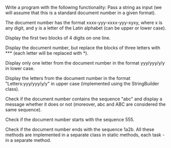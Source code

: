 Write a program with the following functionality:
Pass a string as input (we will assume that this is a standard document number in a given format).

The document number has the format xxxx-yyy-xxxx-yyy-xyxy, where x is any digit, and y is a letter of the Latin alphabet (can be upper or lower case).

Display the first two blocks of 4 digits on one line.

Display the document number, but replace the blocks of three letters with *** (each letter will be replaced with *).

Display only one letter from the document number in the format yyy/yyy/y/y in lower case.

Display the letters from the document number in the format "Letters:yyy/yyy/y/y" in upper case (implemented using the StringBuilder class).

Check if the document number contains the sequence "abc" and display a message whether it does or not (moreover, abc and ABC are considered the same sequence).

Check if the document number starts with the sequence 555.

Check if the document number ends with the sequence 1a2b. All these methods are implemented in a separate class in static methods, each task - in a separate method.
